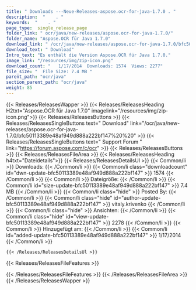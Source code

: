 ```yaml
---
title: " Downloads ---Neue-Releases-aspose.ocr-for-java-1.7.0 . "
description:  "    . " 
keywords:  "    . " 
page_type:  single_release_page
folder_link: " ocr/java/new-releases/aspose.ocr-for-java-1.7.0/"
folder_name: "Aspose.OCR für Java 1.7.0"
download_link: " /ocr/java/new-releases/aspose.ocr-for-java-1.7.0/bfc50113389e48af949d888a222bf147"
download_text: " Download"
Intro_text: "Es enthält die Version Aspose.OCR für Java 1.7.0."
image_link: "/resources/img/zip-icon.png"
download_count: "   1/17/2014  Downloads: 1574  Views: 2277"
file_size: "  File Size: 7.4 MB "
parent_path: "ocr/java"
section_parent_path: "ocr/java"
weight: 85
---
```


{{< Releases/ReleasesWapper >}}
  {{< Releases/ReleasesHeading H2txt="Aspose.OCR für Java 1.7.0" imagelink="/resources/img/zip-icon.png">}}
  {{< Releases/ReleasesButtons >}}
    {{< Releases/ReleasesSingleButtons text=" Download" link="/ocr/java/new-releases/aspose.ocr-for-java-1.7.0/bfc50113389e48af949d888a222bf147%20%20" >}}
    {{< Releases/ReleasesSingleButtons text=" Support Forum " link="https://forum.aspose.com/c/ocr" >}}
  {{< Releases/ReleasesButtons >}}
  {{< Releases/ReleasesFileArea >}}
    {{< Releases/ReleasesHeading h4txt="Dateidetails">}}
    {{< Releases/ReleasesDetailsUl >}}
            {{< Common/li >}} Downloads: {{< /Common/li >}}
      {{< Common/li class="downloadcount" id="dwn-update-bfc50113389e48af949d888a222bf147" >}} 1574 {{< /Common/li >}}
      {{< Common/li >}} Dateigröße: {{< /Common/li >}}
      {{< Common/li id="size-update-bfc50113389e48af949d888a222bf147" >}} 7.4 MB {{< /Common/li >}} 
      {{< Common/li  class="hide" >}} Posted By: {{< /Common/li >}} 
      {{< Common/li class="hide" id="author-update-bfc50113389e48af949d888a222bf147" >}} vitaly.krivenko {{< /Common/li >}}
      {{< Common/li class="hide" >}} Ansichten: {{< /Common/li >}}
      {{< Common/li class="hide" id="view-update-bfc50113389e48af949d888a222bf147" >}} 2278 {{< /Common/li >}}
      {{< Common/li >}} Hinzugefügt am: {{< /Common/li >}}
      {{< Common/li id="added-update-bfc50113389e48af949d888a222bf147" >}} 1/17/2014 {{< /Common/li >}} 

    {{< /Releases/ReleasesDetailsUl >}}

  {{< Releases/ReleasesFileFeatures >}}
      
  {{< /Releases/ReleasesFileFeatures >}}
 {{< /Releases/ReleasesFileArea >}}
{{< /Releases/ReleasesWapper >}}



